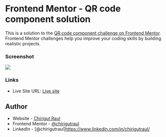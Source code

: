 # Frontend Mentor - QR code component solution

This is a solution to the [QR code component challenge on Frontend Mentor](https://www.frontendmentor.io/challenges/qr-code-component-iux_sIO_H). Frontend Mentor challenges help you improve your coding skills by building realistic projects. 


### Screenshot

![](./screenshot.jpg)

### Links

- Live Site URL: [Live site](https://your-live-site-url.com)

## Author

- Website - [Chirigut Raul](https://github.com/chirigutraul)
- Frontend Mentor - [@chirigutraul](https://www.frontendmentor.io/profile/chirigutraul)
- LinkedIn - [@chirigutraul]https://www.linkedin.com/in/chirigutraul/
